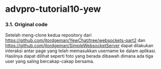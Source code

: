 # advpro-tutorial10-yew

### 3.1. Original code
Setelah meng-clone kedua repository dari 
https://github.com/jtordgeman/YewChat/tree/websockets-part2
dan
https://github.com/jtordgeman/SimpleWebsocketServer
dapat dilakukan interaksi antar page yang telah memasukkan username ke dalam aplikasi. Hasilnya dapat dilihat seperti foto yang berada dibawah dimana ada tiga user yang saling bercakap-cakap bersama.